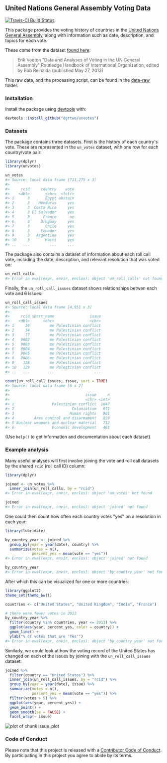 <!-- README.md is generated from README.Rmd. Please edit that file -->



## United Nations General Assembly Voting Data

[![Travis-CI Build Status](https://travis-ci.org/dgrtwo/unvotes.svg?branch=master)](https://travis-ci.org/dgrtwo/unvotes)

This package provides the voting history of countries in the [United Nations General Assembly](http://www.un.org/en/ga/), along with information such as date, description, and topics for each vote.

These come from the dataset [found here](https://dataverse.harvard.edu/dataset.xhtml?persistentId=hdl:1902.1/12379):

> Erik Voeten "Data and Analyses of Voting in the UN General Assembly" Routledge Handbook of International Organization, edited by Bob Reinalda (published May 27, 2013)

This raw data, and the processing script, can be found in the [data-raw](data-raw) folder.

### Installation

Install the package using [devtools](https://github.com/hadley/devtools) with:


```r
devtools::install_github("dgrtwo/unvotes")
```

### Datasets

The package contains three datasets. First is the history of each country's vote. These are represented in the `un_votes` dataset, with one row for each country/vote pair:


```r
library(dplyr)
library(unvotes)

un_votes
#> Source: local data frame [711,275 x 3]
#> 
#>     rcid     country    vote
#>    <dbl>       <chr>  <fctr>
#> 1      3       Egypt abstain
#> 2      3    Honduras     yes
#> 3      3  Costa Rica     yes
#> 4      3 El Salvador     yes
#> 5      3      France      no
#> 6      3     Uruguay     yes
#> 7      3       Chile     yes
#> 8      3     Ecuador     yes
#> 9      3   Argentina     yes
#> 10     3       Haiti     yes
#> ..   ...         ...     ...
```

The package also contains a dataset of information about each roll call vote, including the date, description, and relevant resolution that was voted on:


```r
un_roll_calls
#> Error in eval(expr, envir, enclos): object 'un_roll_calls' not found
```

Finally, the `un_roll_call_issues` dataset shows relationships betwen each vote and 6 issues:


```r
un_roll_call_issues
#> Source: local data frame [4,951 x 3]
#> 
#>     rcid short_name                issue
#>    <dbl>      <chr>                <chr>
#> 1     30         me Palestinian conflict
#> 2     34         me Palestinian conflict
#> 3     77         me Palestinian conflict
#> 4   9002         me Palestinian conflict
#> 5   9003         me Palestinian conflict
#> 6   9004         me Palestinian conflict
#> 7   9005         me Palestinian conflict
#> 8   9006         me Palestinian conflict
#> 9    128         me Palestinian conflict
#> 10   129         me Palestinian conflict
#> ..   ...        ...                  ...

count(un_roll_call_issues, issue, sort = TRUE)
#> Source: local data frame [6 x 2]
#> 
#>                                  issue     n
#>                                  <chr> <int>
#> 1                 Palestinian conflict  1047
#> 2                          Colonialism   971
#> 3                         Human rights   901
#> 4         Arms control and disarmament   859
#> 5 Nuclear weapons and nuclear material   712
#> 6                 Economic development   461
```

(Use `help()` to get information and documentation about each dataset).

### Example analysis

Many useful analyses will first involve joining the vote and roll call datasets by the shared `rcid` (roll call ID) column:


```r
library(dplyr)

joined <- un_votes %>%
  inner_join(un_roll_calls, by = "rcid")
#> Error in eval(expr, envir, enclos): object 'un_votes' not found

joined
#> Error in eval(expr, envir, enclos): object 'joined' not found
```

One could then count how often each country votes "yes" on a resolution in each year:


```r
library(lubridate)

by_country_year <- joined %>%
  group_by(year = year(date), country) %>%
  summarize(votes = n(),
            percent_yes = mean(vote == "yes"))
#> Error in eval(expr, envir, enclos): object 'joined' not found

by_country_year
#> Error in eval(expr, envir, enclos): object 'by_country_year' not found
```

After which this can be visualized for one or more countries:


```r
library(ggplot2)
theme_set(theme_bw())

countries <- c("United States", "United Kingdom", "India", "France")

# there were fewer votes in 2013
by_country_year %>%
  filter(country %in% countries, year <= 2013) %>%
  ggplot(aes(year, percent_yes, color = country)) +
  geom_line() +
  ylab("% of votes that are 'Yes'")
#> Error in eval(expr, envir, enclos): object 'by_country_year' not found
```


Similarly, we could look at how the voting record of the United States has changed on each of the issues by joining with the `un_roll_call_issues` dataset:


```r
joined %>%
  filter(country == "United States") %>%
  inner_join(un_roll_call_issues, by = "rcid") %>%
  group_by(year = year(date), issue) %>%
  summarize(votes = n(),
            percent_yes = mean(vote == "yes")) %>%
  filter(votes > 5) %>%
  ggplot(aes(year, percent_yes)) +
  geom_point() +
  geom_smooth(se = FALSE) +
  facet_wrap(~ issue)
```

![plot of chunk issue_plot](README-issue_plot-1.png)

### Code of Conduct

Please note that this project is released with a [Contributor Code of Conduct](CONDUCT.md). By participating in this project you agree to abide by its terms.

